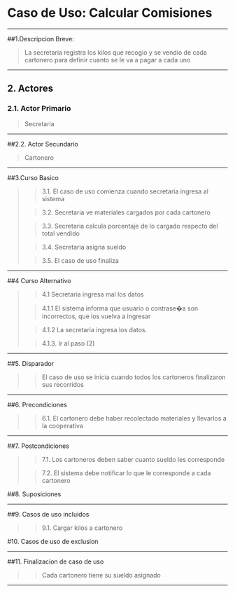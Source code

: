 # Caso de Uso: Calcular Comisiones

***

##1.Descripcion Breve:
>La secretaria registra los kilos que recogio y se vendio de cada cartonero para definir cuanto se le va a pagar a cada uno

***

## 2. Actores
### 2.1. Actor Primario
>Secretaria

***

##2.2. Actor Secundario
>Cartonero

***

##3.Curso Basico
>
>>3.1. El caso de uso comienza cuando secretaria ingresa al sistema
>
>>3.2. Secretaria ve materiales cargados por cada cartonero
>
>>3.3. Secretaria calcula porcentaje de lo cargado respecto del total vendido
>
>>3.4. Secretaria asigna sueldo
>
>>3.5. El caso de uso finaliza

***

##4 Curso Alternativo
>
>>4.1 Secretaria ingresa mal los datos
>
>>4.1.1 El sistema informa que usuario o contrase�a son incorrectos, que los vuelva a ingresar
>
>>4.1.2 La secretaria ingresa los datos.
>
>>4.1.3. Ir al paso (2)

***

##5. Disparador
>
>>El caso de uso se inicia cuando todos los cartoneros finalizaron sus recorridos

***

##6. Precondiciones
>
>>6.1. El cartonero debe haber recolectado materiales y llevarlos a la cooperativa

***

##7. Postcondiciones
>
>>7.1. Los cartoneros deben saber cuanto sueldo les corresponde
>
>>7.2. El sistema debe notificar lo que le corresponde a cada cartonero

##8. Suposiciones

***

##9. Casos de uso incluidos
>
>>9.1. Cargar kilos a cartonero

#10.  Casos de uso de exclusion

***

##11. Finalizacion de caso de uso
>
>>Cada cartonero tiene su sueldo asignado

***
